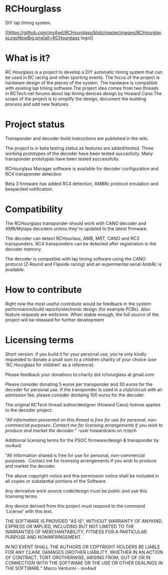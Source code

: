 # RCHourglassDIY lap timing system. [[https://github.com/mv4wd/RCHourglass/blob/master/images/RCHourglassLogoNewBig.png|alt=RCHourglass logo]]# What is it?RC Hourglass is a project to develop a DIY automatic timing system that can be used in RC racing and other sporting events.The focus of the project is hardware design of the pieces of the system. The hardware is compatible with existing lap timing software.The project idea comes from two threads in RCTech.net forums about lap timing devices design by Howard Cano.The scope of the project is to simplify the design, document the building process and add new features.# Project statusTransponder and decoder build instructions are published in the wiki.The project is in beta testing status as features are added/tested. Three working prototypes of the decoder have been tested succesfully. Many transponder prototypes have been tested successfully. RCHourglass Manager software is available for decoder configuration and RC4 transponder detectionBeta 3 firmware has added RC4 detection, AMBRc protocol emulation and beeper/led notification.# CompatibilityThe RCHourglass transponder should work with CANO decoder and AMB/Mylaps decoders unless they're updated to the latest firmware.The decoder can detect RCHourlass, AMB, MRT, CANO and RC3 transponders. RC4 transponders can be detected after registration in the decoder memory.The decoder is compatible with lap timing software using the CANO protocol (Z-Round and Flipside racing) and an experimental serial AmbRc is available.# How to contributeRight now the most useful contribute would be feedback in the system performance/build reports/electronic design (for example PCBs).Also feature requests are wellcome. When stable enough, the full source of the project will be released for further development# Licensing termsShort version: if you build it for your personal use, you're only kindly requested to donate a small sum to a childrencharity of your choice (use 'RC Hourglass for children' as a reference).Please feedback your donations to:charity dot rchourglass at gmail.comPlease consider donating 5 euros per transponder and 30 euros for the decoder for personal use. If the transponder is used in a club/circuit with an admission fee, please consider dontaing 100 euros for the decoder.The original RCTech thread author/designer (Howard Cano) license applies to the decoder project:*"All information presented on this thread is free for use for personal, non-commercial purposes.Contact me for licensing arrangements if you wish to produce and market the decoder."* -user howardcano on rctechAdditional licensing terms for the PSOC firmware/design & transponder by mv4wd:"All information shared is free for use for personal, non-commercial purposes. Contact me for licensing arrangements if you wish to produce and market the decoder.The above copyright notice and this permission notice shall be included in all copies or substantial portions of theSoftware.Any derivative work source code/design must be public and use this licensing terms. Any device derived from this project must respond to the command 'License' with this text.THE SOFTWARE IS PROVIDED "AS IS", WITHOUT WARRANTY OF ANYKIND, EXPRESS OR IMPLIED, INCLUDING BUT NOT LIMITED TO THE WARRANTIES OF MERCHANTABILITY, FITNESS FOR A PARTICULAR PURPOSE AND NONINFRINGEMENT. IN NO EVENT SHALL THE AUTHORS OR COPYRIGHT HOLDERS BE LIABLE FOR ANY CLAIM, DAMAGES OROTHER LIABILITY, WHETHER IN AN ACTION OF CONTRACT, TORT OROTHERWISE, ARISING FROM, OUT OF OR IN CONNECTION WITH THE SOFTWARE OR THE USE OR OTHER DEALINGS IN THE SOFTWARE." Marco Venturini - mv4wd